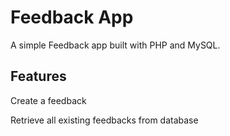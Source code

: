 # Feedback App

A simple Feedback app built with PHP and MySQL.

## Features
Create a feedback 

Retrieve all existing feedbacks from database
